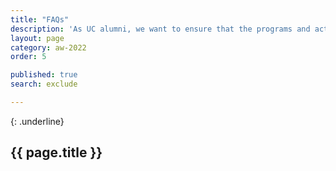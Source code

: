 ```yaml
---
title: "FAQs"
description: 'As UC alumni, we want to ensure that the programs and activities that make the UC Santa Cruz experience so unique have the resources they need to remain resilient. We know the experience that each of us had on campus made a profound impact on our lives. Join thousands of dedicated alumni like you by making a donation to UC Santa Cruz, ensuring our future alumni have the support they need to thrive.'
layout: page
category: aw-2022
order: 5

published: true
search: exclude

---
```

{: .underline}
## {{ page.title }}
